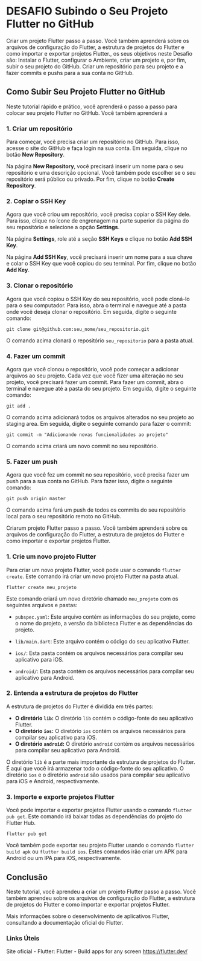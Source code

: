 # DESAFIO Subindo o Seu Projeto Flutter no GitHub



Criar um projeto Flutter passo a passo. Você também aprenderá sobre os arquivos de configuração do Flutter, a estrutura de projetos do Flutter e como importar e exportar projetos Flutter., os seus objetivos neste Desafio são: Instalar o Flutter, configurar o Ambiente, criar um projeto e, por fim, subir o seu projeto do GitHub.  Criar um repositório para seu projeto e a fazer commits e pushs para a sua conta no GitHub.



## Como Subir Seu Projeto Flutter no GitHub

Neste tutorial rápido e prático, você aprenderá o passo a passo para colocar seu projeto Flutter no GitHub. Você também aprenderá a

### **1. Criar um repositório**

Para começar, você precisa criar um repositório no GitHub. Para isso, acesse o site do GitHub e faça login na sua conta. Em seguida, clique no botão **New Repository**.

Na página **New Repository**, você precisará inserir um nome para o seu repositório e uma descrição opcional. Você também pode escolher se o seu repositório será público ou privado. Por fim, clique no botão **Create Repository**.



### **2. Copiar o SSH Key**

Agora que você criou um repositório, você precisa copiar o SSH Key dele. Para isso, clique no ícone de engrenagem na parte superior da página do seu repositório e selecione a opção **Settings**.

Na página **Settings**, role até a seção **SSH Keys** e clique no botão **Add SSH Key**.

Na página **Add SSH Key**, você precisará inserir um nome para a sua chave e colar o SSH Key que você copiou do seu terminal. Por fim, clique no botão **Add Key**.



### **3. Clonar o repositório**

Agora que você copiou o SSH Key do seu repositório, você pode cloná-lo para o seu computador. Para isso, abra o terminal e navegue até a pasta onde você deseja clonar o repositório. Em seguida, digite o seguinte comando:

```plaintext
git clone git@github.com:seu_nome/seu_repositorio.git
```

O comando acima clonará o repositório `seu_repositorio` para a pasta atual.



### **4. Fazer um commit**

Agora que você clonou o repositório, você pode começar a adicionar arquivos ao seu projeto. Cada vez que você fizer uma alteração no seu projeto, você precisará fazer um commit. Para fazer um commit, abra o terminal e navegue até a pasta do seu projeto. Em seguida, digite o seguinte comando:

```plaintext
git add .
```

O comando acima adicionará todos os arquivos alterados no seu projeto ao staging area. Em seguida, digite o seguinte comando para fazer o commit:

```plaintext
git commit -m "Adicionando novas funcionalidades ao projeto"
```

O comando acima criará um novo commit no seu repositório.



### **5. Fazer um push**

Agora que você fez um commit no seu repositório, você precisa fazer um push para a sua conta no GitHub. Para fazer isso, digite o seguinte comando:

```plaintext
git push origin master
```

O comando acima fará um push de todos os commits do seu repositório local para o seu repositório remoto no GitHub.



 Criarum projeto Flutter passo a passo. Você também aprenderá sobre os arquivos de configuração do Flutter, a estrutura de projetos do Flutter e como importar e exportar projetos Flutter.



### **1. Crie um novo projeto Flutter**

Para criar um novo projeto Flutter, você pode usar o comando `flutter create`. Este comando irá criar um novo projeto Flutter na pasta atual.

```plaintext
flutter create meu_projeto
```

Este comando criará um novo diretório chamado `meu_projeto` com os seguintes arquivos e pastas:

- `pubspec.yaml`: Este arquivo contém as informações do seu projeto, como o nome do projeto, a versão da biblioteca Flutter e as dependências do projeto.

- `lib/main.dart`: Este arquivo contém o código do seu aplicativo Flutter.

- `ios/`: Esta pasta contém os arquivos necessários para compilar seu aplicativo para iOS.

- `android/`: Esta pasta contém os arquivos necessários para compilar seu aplicativo para Android.

  

### **2. Entenda a estrutura de projetos do Flutter**

A estrutura de projetos do Flutter é dividida em três partes:

- **O diretório `lib`:** O diretório `lib` contém o código-fonte do seu aplicativo Flutter.
- **O diretório `ios`:** O diretório `ios` contém os arquivos necessários para compilar seu aplicativo para iOS.
- **O diretório `android`:** O diretório `android` contém os arquivos necessários para compilar seu aplicativo para Android.

O diretório `lib` é a parte mais importante da estrutura de projetos do Flutter. É aqui que você irá armazenar todo o código-fonte do seu aplicativo. O diretório `ios` e o diretório `android` são usados para compilar seu aplicativo para iOS e Android, respectivamente.



### **3. Importe e exporte projetos Flutter**

Você pode importar e exportar projetos Flutter usando o comando `flutter pub get`. Este comando irá baixar todas as dependências do projeto do Flutter Hub.

```plaintext
flutter pub get
```

Você também pode exportar seu projeto Flutter usando o comando `flutter build apk` ou `flutter build ios`. Estes comandos irão criar um APK para Android ou um IPA para iOS, respectivamente.



## **Conclusão**

Neste tutorial, você aprendeu a criar um projeto Flutter passo a passo. Você também aprendeu sobre os arquivos de configuração do Flutter, a estrutura de projetos do Flutter e como importar e exportar projetos Flutter.

Mais informações sobre o desenvolvimento de aplicativos Flutter, consultando a documentação oficial do Flutter.



### Links Úteis

Site oficial - Flutter: Flutter - Build apps for any screen  https://flutter.dev/
